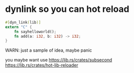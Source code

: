 # dynlink so you can hot reload

```rust
#[dyn_link(lib)]
extern "C" {
    fn sayhelloworld();
    fn add(a: i32, b: i32) -> i32;
}

```

WARN: just a sample of idea, maybe panic

you maybe want use https://lib.rs/crates/subsecond https://lib.rs/crates/hot-lib-reloader

